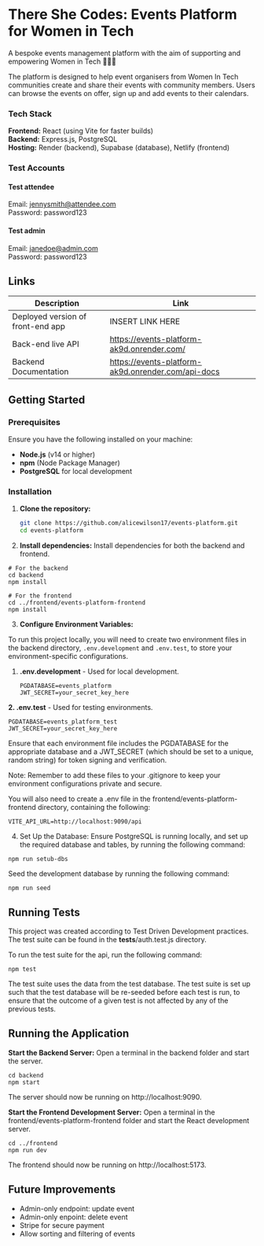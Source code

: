 # There She Codes: Events Platform for Women in Tech

A bespoke events management platform with the aim of supporting and empowering Women in Tech 👩‍💻✨

The platform is designed to help event organisers from Women In Tech communities create and share their events with community members. Users can browse the events on offer, sign up and add events to their calendars.

### Tech Stack
<b>Frontend:</b> React (using Vite for faster builds) \
<b>Backend:</b> Express.js, PostgreSQL \
<b>Hosting:</b> Render (backend), Supabase (database), Netlify (frontend)

### Test Accounts

#### Test attendee
Email: jennysmith@attendee.com \
Password: password123

#### Test admin
Email: janedoe@admin.com \
Password: password123

## Links

Description | Link
--- | ---
Deployed version of front-end app | INSERT LINK HERE
Back-end live API | https://events-platform-ak9d.onrender.com/
Backend Documentation | https://events-platform-ak9d.onrender.com/api-docs


## Getting Started

### Prerequisites
Ensure you have the following installed on your machine:
- **Node.js** (v14 or higher)
- **npm** (Node Package Manager)
- **PostgreSQL** for local development

### Installation

1. **Clone the repository:**
   ```bash
   git clone https://github.com/alicewilson17/events-platform.git
   cd events-platform
   ```

2. **Install dependencies:** Install dependencies for both the backend and frontend.

```
# For the backend
cd backend
npm install

# For the frontend
cd ../frontend/events-platform-frontend
npm install
```

3. **Configure Environment Variables:**

To run this project locally, you will need to create two environment files in the backend directory, `.env.development` and `.env.test`, to store your environment-specific configurations.

1. **.env.development** - Used for local development.
   ```
   PGDATABASE=events_platform
   JWT_SECRET=your_secret_key_here 
   ```

**2. .env.test** - Used for testing environments.
```
PGDATABASE=events_platform_test
JWT_SECRET=your_secret_key_here
```
Ensure that each environment file includes the PGDATABASE for the appropriate database and a JWT_SECRET (which should be set to a unique, random string) for token signing and verification.

Note: Remember to add these files to your .gitignore to keep your environment configurations private and secure. 

You will also need to create a .env file in the frontend/events-platform-frontend directory, containing the following:

```
VITE_API_URL=http://localhost:9090/api
```

4. Set Up the Database: Ensure PostgreSQL is running locally, and set up the required database and tables, by running the following command:

```
npm run setub-dbs
```

Seed the development database by running the following command:

```
npm run seed
```

## Running Tests
This project was created according to Test Driven Development practices. The test suite can be found in the __tests__/auth.test.js directory.

To run the test suite for the api, run the following command:
```
npm test
```
The test suite uses the data from the test database. The test suite is set up such that the test database will be re-seeded before each test is run, to ensure that the outcome of a given test is not affected by any of the previous tests.

## Running the Application
**Start the Backend Server:** Open a terminal in the backend folder and start the server.
```
cd backend
npm start
```
The server should now be running on http://localhost:9090.

**Start the Frontend Development Server:** Open a terminal in the frontend/events-platform-frontend folder and start the React development server.
```
cd ../frontend
npm run dev
```
The frontend should now be running on http://localhost:5173.

## Future Improvements
- Admin-only endpoint: update event
- Admin-only enpoint: delete event
- Stripe for secure payment
- Allow sorting and filtering of events